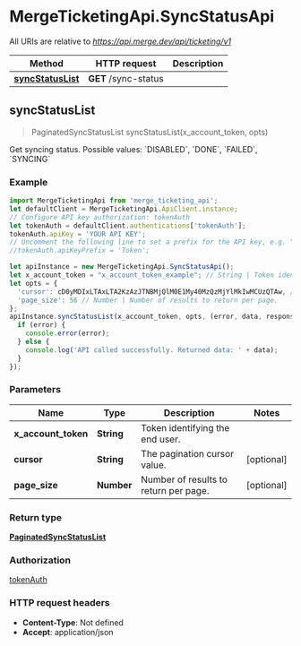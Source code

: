 # MergeTicketingApi.SyncStatusApi

All URIs are relative to *https://api.merge.dev/api/ticketing/v1*

Method | HTTP request | Description
------------- | ------------- | -------------
[**syncStatusList**](SyncStatusApi.md#syncStatusList) | **GET** /sync-status | 



## syncStatusList

> PaginatedSyncStatusList syncStatusList(x_account_token, opts)



Get syncing status. Possible values: &#x60;DISABLED&#x60;, &#x60;DONE&#x60;, &#x60;FAILED&#x60;, &#x60;SYNCING&#x60;

### Example

```javascript
import MergeTicketingApi from 'merge_ticketing_api';
let defaultClient = MergeTicketingApi.ApiClient.instance;
// Configure API key authorization: tokenAuth
let tokenAuth = defaultClient.authentications['tokenAuth'];
tokenAuth.apiKey = 'YOUR API KEY';
// Uncomment the following line to set a prefix for the API key, e.g. "Token" (defaults to null)
//tokenAuth.apiKeyPrefix = 'Token';

let apiInstance = new MergeTicketingApi.SyncStatusApi();
let x_account_token = "x_account_token_example"; // String | Token identifying the end user.
let opts = {
  'cursor': cD0yMDIxLTAxLTA2KzAzJTNBMjQlM0E1My40MzQzMjYlMkIwMCUzQTAw, // String | The pagination cursor value.
  'page_size': 56 // Number | Number of results to return per page.
};
apiInstance.syncStatusList(x_account_token, opts, (error, data, response) => {
  if (error) {
    console.error(error);
  } else {
    console.log('API called successfully. Returned data: ' + data);
  }
});
```

### Parameters


Name | Type | Description  | Notes
------------- | ------------- | ------------- | -------------
 **x_account_token** | **String**| Token identifying the end user. | 
 **cursor** | **String**| The pagination cursor value. | [optional] 
 **page_size** | **Number**| Number of results to return per page. | [optional] 

### Return type

[**PaginatedSyncStatusList**](PaginatedSyncStatusList.md)

### Authorization

[tokenAuth](../README.md#tokenAuth)

### HTTP request headers

- **Content-Type**: Not defined
- **Accept**: application/json

